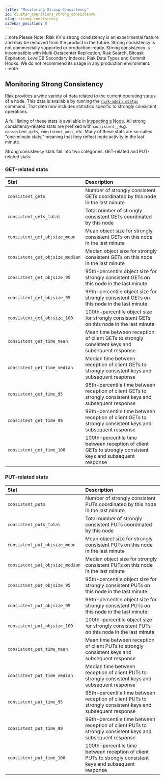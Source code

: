 ```yaml
---
title: "Monitoring Strong Consistency"
id: cluster_operations_strong_consistency
slug: strong-consistency
sidebar_position: 8
---
```


:::note Please Note:
Riak KV's strong consistency is an experimental feature and may be removed
from the product in the future. Strong consistency is not commercially
supported or production-ready. Strong consistency is incompatible with
Multi-Datacenter Replication, Riak Search, Bitcask Expiration, LevelDB
Secondary Indexes, Riak Data Types and Commit Hooks. We do not recommend its
usage in any production environment.
:::note

## Monitoring Strong Consistency

Riak provides a wide variety of data related to the current operating
status of a node. This data is available by running the [`riak-admin status`](../../using/admin/riak-admin.md#riak-admin) command. That data now
includes statistics specific to strongly consistent operations.

A full listing of these stats is available in [Inspecting a Node](../../using/cluster-operations/inspecting-node.md).
All strong consistency-related stats are prefixed with `consistent_`,
e.g. `consistent_gets`, `consistent_puts`, etc. Many of these stats are
so-called "one-minute stats," meaning that they reflect node activity in
the last minute.

Strong consistency stats fall into two categories: GET-related and
PUT-related stats.

### GET-related stats

| Stat                            | Description                                                                                                |
|:--------------------------------|:-----------------------------------------------------------------------------------------------------------|
| `consistent_gets`               | Number of strongly consistent GETs coordinated by this node in the last minute                             |
| `consistent_gets_total`         | Total number of strongly consistent GETs coordinated by this node                                          |
| `consistent_get_objsize_mean`   | Mean object size for strongly consistent GETs on this node in the last minute                              |
| `consistent_get_objsize_median` | Median object size for strongly consistent GETs on this node in the last minute                            |
| `consistent_get_objsize_95`     | 95th-percentile object size for strongly consistent GETs on this node in the last minute                   |
| `consistent_get_objsize_99`     | 99th-percentile object size for strongly consistent GETs on this node in the last minute                   |
| `consistent_get_objsize_100`    | 100th-percentile object size for strongly consistent GETs on this node in the last minute                  |
| `consistent_get_time_mean`      | Mean time between reception of client GETs to strongly consistent keys and subsequent response             |
| `consistent_get_time_median`    | Median time between reception of client GETs to strongly consistent keys and subsequent response           |
| `consistent_get_time_95`        | 95th-percentile time between reception of client GETs to strongly consistent keys and subsequent response  |
| `consistent_get_time_99`        | 99th-percentile time between reception of client GETs to strongly consistent keys and subsequent response  |
| `consistent_get_time_100`       | 100th-percentile time between reception of client GETs to strongly consistent keys and subsequent response |

### PUT-related stats

| Stat                            | Description                                                                                                |
|:--------------------------------|:-----------------------------------------------------------------------------------------------------------|
| `consistent_puts`               | Number of strongly consistent PUTs coordinated by this node in the last minute                             |
| `consistent_puts_total`         | Total number of strongly consistent PUTs coordinated by this node                                          |
| `consistent_put_objsize_mean`   | Mean object size for strongly consistent PUTs on this node in the last minute                              |
| `consistent_put_objsize_median` | Median object size for strongly consistent PUTs on this node in the last minute                            |
| `consistent_put_objsize_95`     | 95th-percentile object size for strongly consistent PUTs on this node in the last minute                   |
| `consistent_put_objsize_99`     | 99th-percentile object size for strongly consistent PUTs on this node in the last minute                   |
| `consistent_put_objsize_100`    | 100th-percentile object size for strongly consistent PUTs on this node in the last minute                  |
| `consistent_put_time_mean`      | Mean time between reception of client PUTs to strongly consistent keys and subsequent response             |
| `consistent_put_time_median`    | Median time between reception of client PUTs to strongly consistent keys and subsequent response           |
| `consistent_put_time_95`        | 95th-percentile time between reception of client PUTs to strongly consistent keys and subsequent response  |
| `consistent_put_time_99`        | 99th-percentile time between reception of client PUTs to strongly consistent keys and subsequent response  |
| `consistent_put_time_100`       | 100th-percentile time between reception of client PUTs to strongly consistent keys and subsequent response |
